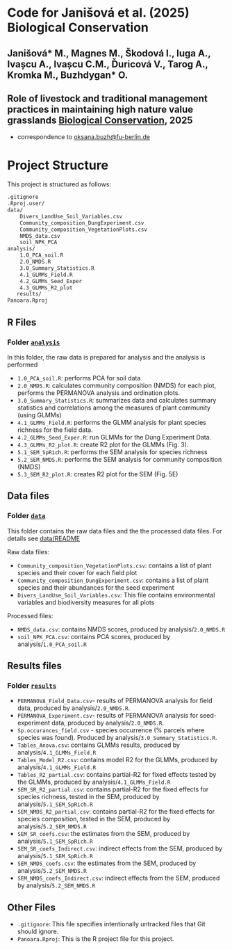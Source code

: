 # Code for Janišová et al. (2025) Biological Conservation

## Janišová* M., Magnes M., Škodová I., Iuga A., Ivașcu A., Ivașcu C.M., Ďuricová V., Tarog A., Kromka M., Buzhdygan* O.
## Role of livestock and traditional management practices in maintaining high nature value grasslands [Biological Conservation](https://www.sciencedirect.com/journal/biological-conservation), 2025 

* correspondence to oksana.buzh@fu-berlin.de

# Project Structure

This project is structured as follows:

```md
.gitignore
.Rproj.user/
data/
    Divers_LandUse_Soil_Variables.csv
    Community_composition_DungExperiment.csv
    Community_composition_VegetationPlots.csv
    NMDS_data.csv
    soil_NPK_PCA
analysis/
    1.0_PCA_soil.R
    2.0_NMDS.R
    3.0_Summary_Statistics.R
    4.1_GLMMs_Field.R
    4.2_GLMMs_Seed_Exper
    4.3_GLMMs_R2_plot
   results/
Panoara.Rproj
```

## R Files

### Folder [`analysis`](analysis)

In this folder, the raw data is prepared for analysis and the analysis is performed

- `1.0_PCA_soil.R`: performs PCA for soil data
- `2.0_NMDS.R`: calculates community composition (NMDS) for each plot, performs the PERMANOVA analysis and ordination plots.
- `3.0_Summary_Statistics.R`: summarizes data and calculates summary statistics and correlations among the measures of plant community (using GLMMs)
- `4.1_GLMMs_Field.R`: performs the GLMM analysis for plant species richness for the field data.
- `4.2_GLMMs_Seed_Exper.R`: run GLMMs for the Dung Experiment Data.
- `4.3_GLMMs_R2_plot.R`: create R2 plot for the GLMMs (Fig. 3).
- `5.1_SEM_SpRich.R`: performs the SEM analysis for species richness 
- `5.2_SEM_NMDS.R`: performs the SEM analysis for community composition (NMDS)
- `5.3_SEM_R2_plot.R`: creates R2 plot for the SEM (Fig. 5E)

## Data files

### Folder [`data`](data)

This folder contains the raw data files and the the processed data files. For details see  [data/README](data) 

Raw data files:
- `Community_composition_VegetationPlots.csv`: contains a list of plant species and their cover for each field plot
- `Community_composition_DungExperiment.csv`: contains a list of plant species and their abundances for the seed experiment 
- `Divers_LandUse_Soil_Variables.csv`: This file contains environmental variables and biodiversity measures for all plots

Processed files:
- `NMDS_data.csv`: contains NMDS scores, produced by analysis/`2.0_NMDS.R`
- `soil_NPK_PCA.csv`: contains PCA scores, produced by analysis/`1.0_PCA_soil.R` 


## Results files

### Folder [`results`](results)

- `PERMANOVA_Field_Data.csv`- results of PERMANOVA analysis for field data, produced by analysis/`2.0_NMDS.R`.
- `PERMANOVA_Experiment.csv`- results of PERMANOVA analysis for seed-experiment data, produced by analysis/`2.0_NMDS.R`.
- `Sp.occurances_field.csv` - species occurrence (% parcels where species was found).
Produced by analysis/`3.0_Summary_Statistics.R`.
- `Tables_Anova.csv`: contains GLMMs results, produced by analysis/`4.1_GLMMs_Field.R` 
- `Tables_Model_R2.csv`: contains model R2 for the GLMMs, produced by analysis/`4.1_GLMMs_Field.R` 
- `Tables_R2_partial.csv`: contains partial-R2 for fixed effects tested by the GLMMs, produced by analysis/`4.1_GLMMs_Field.R` 
- `SEM_SR_R2_partial.csv`: contains partial-R2 for the fixed effects for species richness, 
tested in the SEM, produced by analysis/`5.1_SEM_SpRich.R`
- `SEM_NMDS_R2_partial.csv`: contains partial-R2 for the fixed effects for species composition, 
tested in the SEM, produced by analysis/`5.2_SEM_NMDS.R`
- `SEM_SR_coefs.csv`: the estimates from the SEM, produced by analysis/`5.1_SEM_SpRich.R`
- `SEM_SR_coefs_Indirect.csv`: indirect effects from the SEM, produced by analysis/`5.1_SEM_SpRich.R`
- `SEM_NMDS_coefs.csv`: the estimates from the SEM, produced by analysis/`5.2_SEM_NMDS.R`
- `SEM_NMDS_coefs_Indirect.csv`: indirect effects from the SEM, produced by analysis/`5.2_SEM_NMDS.R`

## Other Files

- `.gitignore`: This file specifies intentionally untracked files that Git should ignore.
- `Panoara.Rproj`: This is the R project file for this project.